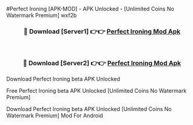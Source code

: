 #Perfect Ironing [APK-MOD] - APK Unlocked - [Unlimited Coins No Watermark Premium] wxf2b



<div align="center">

<h3>🔴 Download [Server1] 👉👉 <a href="https://momento.my/?title=Perfect_Ironing">Perfect Ironing Mod Apk</a></h3><br>

<h3>🔴 Download [Server2] 👉👉 <a href="https://momento.my/?title=Perfect_Ironing">Perfect Ironing Mod Apk</a></h3>
</div>



Download Perfect Ironing beta APK Unlocked

Free Perfect Ironing beta APK Unlocked [Unlimited Coins No Watermark Premium]

Download Perfect Ironing beta APK Unlocked [Unlimited Coins No Watermark Premium] Mod For Android
